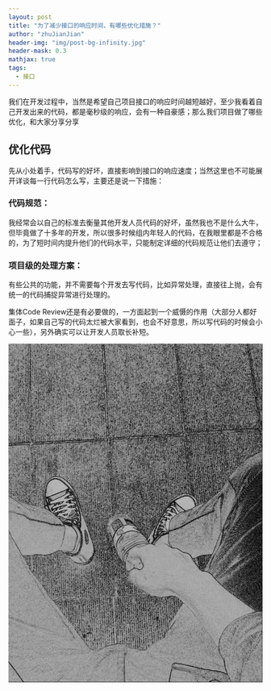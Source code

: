 ```yaml
---
layout: post
title: "为了减少接口的响应时间，有哪些优化措施？"
author: "zhuJianJian"
header-img: "img/post-bg-infinity.jpg"
header-mask: 0.3
mathjax: true
tags:
  - 接口
---
```


我们在开发过程中，当然是希望自己项目接口的响应时间越短越好，至少我看着自己开发出来的代码，都是毫秒级的响应，会有一种自豪感；那么我们项目做了哪些优化，和大家分享分享

## 优化代码

先从小处着手，代码写的好坏，直接影响到接口的响应速度；当然这里也不可能展开详谈每一行代码怎么写，主要还是说一下措施：

### 代码规范：
   我经常会以自己的标准去衡量其他开发人员代码的好坏，虽然我也不是什么大牛，但毕竟做了十多年的开发，所以很多时候组内年轻人的代码，在我眼里都是不合格的，为了短时间内提升他们的代码水平，只能制定详细的代码规范让他们去遵守；

### 项目级的处理方案：
   有些公共的功能，并不需要每个开发去写代码，比如异常处理，直接往上抛，会有统一的代码捕捉异常进行处理的。

集体Code Review还是有必要做的，一方面起到一个威慑的作用（大部分人都好面子，如果自己写的代码太烂被大家看到，也会不好意思，所以写代码的时候会小心一些），另外确实可以让开发人员取长补短。

 ![](/img/zjj.jpg)

